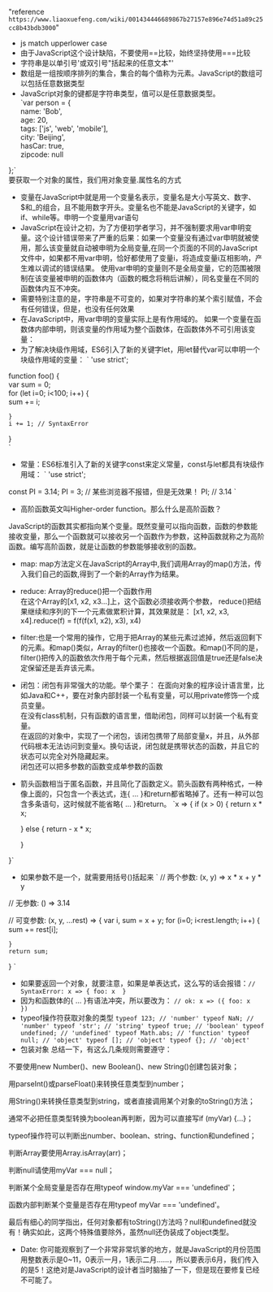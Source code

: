 "reference `https://www.liaoxuefeng.com/wiki/001434446689867b27157e896e74d51a89c25cc8b43bdb3000`"  
- js match upperlower case
- 由于JavaScript这个设计缺陷，不要使用==比较，始终坚持使用===比较
- 字符串是以单引号\'或双引号\"括起来的任意文本\"\'
- 数组是一组按顺序排列的集合，集合的每个值称为元素。JavaScript的数组可以包括任意数据类型
- JavaScript对象的键都是字符串类型，值可以是任意数据类型。  
`var person = {  
    name: 'Bob',  
    age: 20,  
    tags: ['js', 'web', 'mobile'],  
    city: 'Beijing',  
    hasCar: true,  
    zipcode: null  

};`  
要获取一个对象的属性，我们用对象变量.属性名的方式  
- 变量在JavaScript中就是用一个变量名表示，变量名是大小写英文、数字、$和_的组合，且不能用数字开头。变量名也不能是JavaScript的关键字，如if、while等。申明一个变量用var语句
- JavaScript在设计之初，为了方便初学者学习，并不强制要求用var申明变量。这个设计错误带来了严重的后果：如果一个变量没有通过var申明就被使用，那么该变量就自动被申明为全局变量,在同一个页面的不同的JavaScript文件中，如果都不用var申明，恰好都使用了变量i，将造成变量i互相影响，产生难以调试的错误结果。
使用var申明的变量则不是全局变量，它的范围被限制在该变量被申明的函数体内（函数的概念将稍后讲解），同名变量在不同的函数体内互不冲突。
- 需要特别注意的是，字符串是不可变的，如果对字符串的某个索引赋值，不会有任何错误，但是，也没有任何效果
- 在JavaScript中，用var申明的变量实际上是有作用域的。
如果一个变量在函数体内部申明，则该变量的作用域为整个函数体，在函数体外不可引用该变量：
- 为了解决块级作用域，ES6引入了新的关键字let，用let替代var可以申明一个块级作用域的变量：
`
'use strict';  

function foo() {  
    var sum = 0;  
    for (let i=0; i<100; i++) {  
        sum += i;  
    
    }  
    i += 1; // SyntaxError  

}  
`  
- 常量：ES6标准引入了新的关键字const来定义常量，const与let都具有块级作用域：
`
'use strict';

const PI = 3.14;
PI = 3; // 某些浏览器不报错，但是无效果！
PI; // 3.14
`
- 高阶函数英文叫Higher-order function。那么什么是高阶函数？

JavaScript的函数其实都指向某个变量。既然变量可以指向函数，函数的参数能接收变量，那么一个函数就可以接收另一个函数作为参数，这种函数就称之为高阶函数。编写高阶函数，就是让函数的参数能够接收别的函数。
- map: map方法定义在JavaScript的Array中,我们调用Array的map()方法，传入我们自己的函数,得到了一个新的Array作为结果。
- reduce: Array的reduce()把一个函数作用  
在这个Array的[x1, x2, x3...]上，这个函数必须接收两个参数，
reduce()把结果继续和序列的下一个元素做累积计算，其效果就是：
[x1, x2, x3, x4].reduce(f) = f(f(f(x1, x2), x3), x4)
- filter:也是一个常用的操作，它用于把Array的某些元素过滤掉，然后返回剩下的元素。和map()类似，Array的filter()也接收一个函数。和map()不同的是，filter()把传入的函数依次作用于每个元素，然后根据返回值是true还是false决定保留还是丢弃该元素。
- 闭包：闭包有非常强大的功能。举个栗子： 
在面向对象的程序设计语言里，比如Java和C++，要在对象内部封装一个私有变量，可以用private修饰一个成员变量。  
在没有class机制，只有函数的语言里，借助闭包，同样可以封装一个私有变量。  
在返回的对象中，实现了一个闭包，该闭包携带了局部变量x，并且，从外部代码根本无法访问到变量x。换句话说，闭包就是携带状态的函数，并且它的状态可以完全对外隐藏起来。  
闭包还可以把多参数的函数变成单参数的函数  
- 箭头函数相当于匿名函数，并且简化了函数定义。箭头函数有两种格式，一种像上面的，只包含一个表达式，连{ ...  }和return都省略掉了。还有一种可以包含多条语句，这时候就不能省略{ ...  }和return。
`x => {
	if (x > 0) {
        return x * x;
    
	}
	else {
        return - x * x;
    
	}

}`
- 如果参数不是一个，就需要用括号()括起来
`
// 两个参数:
(x, y) => x * x + y * y

// 无参数:
() => 3.14

// 可变参数:
(x, y, ...rest) => {
    var i, sum = x + y;
    for (i=0; i<rest.length; i++) {
        sum += rest[i];
    
    }
    return sum;

}
`
- 如果要返回一个对象，就要注意，如果是单表达式，这么写的话会报错：`// SyntaxError:
x => { foo: x  }`
- 因为和函数体的{ ...  }有语法冲突，所以要改为：
`// ok:
x => ({ foo: x  })`
- typeof操作符获取对象的类型
`typeof 123; // 'number'
typeof NaN; // 'number'
typeof 'str'; // 'string'
typeof true; // 'boolean'
typeof undefined; // 'undefined'
typeof Math.abs; // 'function'
typeof null; // 'object'
typeof []; // 'object'
typeof {}; // 'object'`
- 包装对象
总结一下，有这么几条规则需要遵守：  

不要使用new Number()、new Boolean()、new String()创建包装对象；  

用parseInt()或parseFloat()来转换任意类型到number；  

用String()来转换任意类型到string，或者直接调用某个对象的toString()方法；  

通常不必把任意类型转换为boolean再判断，因为可以直接写if (myVar) {...}；  

typeof操作符可以判断出number、boolean、string、function和undefined；  

判断Array要使用Array.isArray(arr)；  

判断null请使用myVar === null；  

判断某个全局变量是否存在用typeof window.myVar === 'undefined'；  

函数内部判断某个变量是否存在用typeof myVar === 'undefined'。  

最后有细心的同学指出，任何对象都有toString()方法吗？null和undefined就没有！确实如此，这两个特殊值要除外，虽然null还伪装成了object类型。  
- Date: 你可能观察到了一个非常非常坑爹的地方，就是JavaScript的月份范围用整数表示是0~11，0表示一月，1表示二月……，所以要表示6月，我们传入的是5！这绝对是JavaScript的设计者当时脑抽了一下，但是现在要修复已经不可能了。
